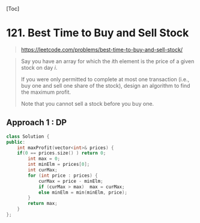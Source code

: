[Toc]

#  121. Best Time to Buy and Sell Stock

> https://leetcode.com/problems/best-time-to-buy-and-sell-stock/

> Say you have an array for which the *i*th element is the price of a given stock on day *i*.
>
> If you were only permitted to complete at most one transaction (i.e., buy one and sell one share of the stock), design an algorithm to find the maximum profit.
>
> Note that you cannot sell a stock before you buy one.

## Approach 1 : DP

```c++
class Solution {
public:
	int maxProfit(vector<int>& prices) {
    if(0 == prices.size() ) return 0;
		int max = 0;
		int minElm = prices[0];
		int curMax;
		for (int price : prices) {
			curMax = price - minElm;
			if (curMax > max)  max = curMax;
			else minElm = min(minElm, price);
		}
		return max;
	}
};
```

